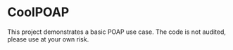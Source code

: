# CoolPOAP

This project demonstrates a basic POAP use case. The code is not audited, please use at your own risk.
